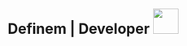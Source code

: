 #  Definem | Developer <img src="https://media.giphy.com/media/mGcNjsfWAjY5AEZNw6/giphy.gif" width="50">




<!--

<h3 align="center"><i> 💫 About Me: </i></h1>

<br>

🔭 I’m currently working on developing my skills in React.js and Vue.js Frameworks.<br>

👯 I’m looking to collaborate on open-source projects related to web development.<br>

🤝 I’m looking for help with React concepts and best practices.<br>

🌱 I’m currently learning more about front-end development with JavaScript, TypeScript, Vue and React.<br>

💬 Ask me about Frontend development, React and Vue Frameworks, web development, or anything related to programming.<br>

⚡️ Fun fact: Even if you read so much information, you will not know about me 😉


<br>


![C](https://img.shields.io/badge/C%20Prog%20lang-information?style=flat&logo=c&logoColor=black&color=black&labelColor=0077b6)
![Python](https://img.shields.io/badge/Python-information?style=flat&logo=python&logoColor=black&color=black&labelColor=3670A0)
![MySQL](https://img.shields.io/badge/MySQL-information?style=flat&logo=mysql&logoColor=black&color=black&labelColor=039BE5)
![ElectronJs](https://img.shields.io/badge/Electron%20Js-information?style=flat&logo=electron&logoColor=black&color=black&labelColor=039BE5)

![HTML](https://img.shields.io/badge/HTML-information?style=flat&logo=html5&logoColor=black&color=black&labelColor=%23E34F26)
![CSS](https://img.shields.io/badge/CSS-information?style=flat&logo=css3&logoColor=black&color=black&labelColor=%231572B6)
![SASS](https://img.shields.io/badge/SASS-information?style=flat&logo=sass&logoColor=black&color=black&labelColor=EF87BE)
![JavaScript](https://img.shields.io/badge/JavaScript-information?style=flat&logo=javascript&logoColor=black&color=black&labelColor=F7DF1E)
![TypeScript](https://img.shields.io/badge/TypeScript-information?style=flat&logo=typescript&logoColor=black&color=black&labelColor=039BE5)

![i18n](https://img.shields.io/badge/i18n-information?style=flat&logo=i18next&logoColor=black&color=black&labelColor=F7DF1E)
![VanillaJs](https://img.shields.io/badge/Vanilla%20Js-information?style=flat&logo=javascript&logoColor=black&color=black&labelColor=F7DF1E)
![CoreJs](https://img.shields.io/badge/Core%20Js-information?style=flat&logo=javascript&logoColor=black&color=black&labelColor=F7DF1E)
![Bootstrap](https://img.shields.io/badge/Bootstrap-information?style=flat&logo=bootstrap&logoColor=black&color=black&labelColor=553C76)
![TailwindCss](https://img.shields.io/badge/TailwindCss-information?style=flat&logo=tailwindcss&logoColor=black&color=black&labelColor=039BE5)

![React.js](https://img.shields.io/badge/React.js-information?style=flat&logo=react&logoColor=white&color=black&labelColor=61DBFB)
![ReactRouter](https://img.shields.io/badge/React%20Router-information?style=flat&logo=reactrouter&logoColor=white&color=black&labelColor=%23E34F26)
![Vue.js](https://img.shields.io/badge/Vue.js-information?style=flat&logo=vue.js&logoColor=41B883&color=black&labelColor=black)
![Next.js](https://img.shields.io/badge/Next.js-information?style=flat&logo=next.js&logoColor=black&color=black&labelColor=white)
![Nuxt.js](https://img.shields.io/badge/Nuxt.js-information?style=flat&logo=nuxt.js&logoColor=00e676&color=black&labelColor=black)

![JWT](https://img.shields.io/badge/JWT-information?color=black&style=flat&logo=JSON%20web%20tokens)
![JQuery](https://img.shields.io/badge/JQuery-information?style=flat&logo=jquery&logoColor=039BE5&color=black&labelColor=black)
![npm](https://img.shields.io/badge/npm-information?style=flat&logo=npm&logoColor=white&color=black&labelColor=%23E34F26)
![AntDesign](https://img.shields.io/badge/AntDesign-information?style=flat&logo=antdesign&logoColor=white&color=black&labelColor=black)
![Pinia](https://img.shields.io/badge/Pinia-information?style=flat&logo=pinia&logoColor=white&color=black&labelColor=black)
![Zustand](https://img.shields.io/badge/Zustand-information?style=flat&logo=zustand&logoColor=white&color=black&labelColor=black)

![Postman](https://img.shields.io/badge/Postman-information?style=flat&logo=postman&logoColor=black&color=black&labelColor=FF6C37)
![Swagger](https://img.shields.io/badge/Swagger-information?style=flat&logo=swagger&logoColor=black&color=black&labelColor=85EA2D)
![WebSocket](https://img.shields.io/badge/WebSocket-information?style=flat&logo=websocket.io&logoColor=black&color=black&labelColor=%2300CCBB)
![Trello](https://img.shields.io/badge/Trello-information?style=flat&logo=Trello&logoColor=white&color=black&labelColor=%23026AA7)
![Netlify](https://img.shields.io/badge/Netlify-information?style=flat&logo=netlify&logoColor=3cd8a5&color=black&labelColor=303030)
![Vercel](https://img.shields.io/badge/Vercel-information?style=flat&logo=vercel&logoColor=white&color=black&labelColor=black)

![Git](https://img.shields.io/badge/Git-information?style=flat&logo=git&logoColor=white&color=black&labelColor=%23E34F26)
![GitHub](https://img.shields.io/badge/GitHub-information?style=flat&logo=github&logoColor=white&color=black&labelColor=181717)
![GitHub](https://img.shields.io/badge/Ci%2FCD-Git-information?style=flat&logo=github&logoColor=white&color=black&labelColor=181717)
![GitLab](https://img.shields.io/badge/GitLab-information?style=flat&logo=gitlab&logoColor=white&color=black&labelColor=%23E34F26)
![Qt](https://img.shields.io/badge/Qt-information?style=flat&logo=qt&logoColor=41B883&color=black&labelColor=black)

![Ubuntu](https://img.shields.io/badge/Ubuntu-information?style=flat&logo=ubuntu&logoColor=white&color=black&labelColor=E95420)
![MacOs](https://img.shields.io/badge/MacOs-information?style=flat&logo=apple&logoColor=white&color=black&labelColor=#383838)
![Kali](https://img.shields.io/badge/Kali%20Linux-information?style=flat&logo=kalilinux&logoColor=white&color=black&labelColor=1976d2)
![Windows](https://img.shields.io/badge/Windows-information?style=flat&logo=windows&logoColor=white&color=black&labelColor=1976d2)


![Anaconda](https://img.shields.io/badge/Anaconda-information?style=flat&logo=anaconda&logoColor=black&color=black&labelColor=green)
![PyCharm](https://img.shields.io/badge/PyCharm-information?style=flat&logo=pycharm&logoColor=black&color=black&labelColor=green)
![Vim](https://img.shields.io/badge/Vim-information?style=flat&logo=vim&logoColor=black&color=black&labelColor=003500)
![Sublime](https://img.shields.io/badge/Sublime-information?style=flat&logo=Sublimetext&logoColor=e65100&color=black&labelColor=ff9800)
![Nano](https://img.shields.io/badge/Nano-information?style=flat&logo=nano&logoColor=410000&color=black&labelColor=ivory)


![Xcode](https://img.shields.io/badge/Xcode-information?style=flat&logo=xcode&logoColor=black&color=black&labelColor=1976d2)
![VScode](https://img.shields.io/badge/VScode-information?style=flat&logo=visualstudiocode&logoColor=black&color=black&labelColor=1976d2)
![VScode](https://img.shields.io/badge/Visual%20Studio-information?style=flat&logo=visualstudio&logoColor=black&color=black&labelColor=1976d2)

😅😁

![CounterStrike](https://img.shields.io/badge/-CounterStrike-black?style=flat-square&logo=counterstrike)
![Pubg](https://img.shields.io/badge/-PUBG-black?style=flat-square&logo=pubg)

-->
